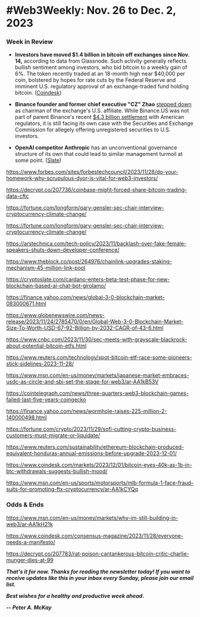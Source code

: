 # #Web3Weekly: Nov. 26 to Dec. 2, 2023

<!--  Very, very brief intro. Just a few sentences... -->

### Week in Review

- **Investors have moved $1.4 billion in bitcoin off exchanges since Nov. 14,** according to data from Glassnode. Such activity generally reflects bullish sentiment among investors, who bid bitcoin to a weekly gain of 6%. The token recently traded at an 18-month high near $40,000 per coin, bolstered by hopes for rate cuts by the Federal Reserve and imminent U.S. regulatory approval of an exchange-traded fund holding bitcoin. ([Coindesk](https://www.coindesk.com/markets/2023/12/01/bitcoin-eyes-40k-as-1b-in-btc-withdrawals-suggests-bullish-mood/))

- **Binance founder and former chief executive "CZ" Zhao** [stepped down](https://www.coindesk.com/policy/2023/11/28/changpeng-cz-zhao-steps-down-from-binanceus-board/) as chairman of the exchange's U.S. affiliate. While Binance.US was not part of parent Binance's recent [$4.3 billion settlement](https://www.coindesk.com/policy/2023/11/21/binance-to-settle-charges-with-us-doj-source/) with American regulators, it is still facing its own case with the Securities and Exchange Commission for allegely offering unregistered securities to U.S. investors.

- **OpenAI competitor Anthropic** has an unconventional governance structure of its own that could lead to similar management turmoil at some point. ([Slate](https://slate.com/technology/2023/12/anthropic-openai-board-trust-effective-altruism.html))


https://www.forbes.com/sites/forbestechcouncil/2023/11/28/do-your-homework-why-scrupulous-dyor-is-vital-for-web3-investors/

https://decrypt.co/207736/coinbase-might-forced-share-bitcoin-trading-data-cftc

https://fortune.com/longform/gary-gensler-sec-chair-interview-cryptocurrency-climate-change/

https://fortune.com/longform/gary-gensler-sec-chair-interview-cryptocurrency-climate-change/

https://arstechnica.com/tech-policy/2023/11/backlash-over-fake-female-speakers-shuts-down-developer-conference/

https://www.theblock.co/post/264976/chainlink-upgrades-staking-mechanism-45-million-link-pool

https://cryptoslate.com/cardano-enters-beta-test-phase-for-new-blockchain-based-ai-chat-bot-girolamo/

https://finance.yahoo.com/news/global-3-0-blockchain-market-083000671.html

https://www.globenewswire.com/news-release/2023/11/24/2785470/0/en/Global-Web-3-0-Blockchain-Market-Size-To-Worth-USD-67-92-Billion-by-2032-CAGR-of-43-6.html

https://www.cnbc.com/2023/11/30/sec-meets-with-grayscale-blackrock-about-potential-bitcoin-etfs.html

https://www.reuters.com/technology/spot-bitcoin-etf-race-some-pioneers-stick-sidelines-2023-11-28/

https://www.msn.com/en-us/money/markets/japanese-market-embraces-usdc-as-circle-and-sbi-set-the-stage-for-web3/ar-AA1kB53V

https://cointelegraph.com/news/three-quarters-web3-blockchain-games-failed-last-five-years-coingecko

https://finance.yahoo.com/news/wormhole-raises-225-million-2-140000498.html

https://fortune.com/crypto/2023/11/29/sofi-cutting-crypto-business-customers-must-migrate-or-liquidate/

https://www.reuters.com/sustainability/ethereum-blockchain-produced-equivalent-honduras-annual-emissions-before-upgrade-2023-12-01/

https://www.coindesk.com/markets/2023/12/01/bitcoin-eyes-40k-as-1b-in-btc-withdrawals-suggests-bullish-mood/

https://www.msn.com/en-us/sports/motorsports/mlb-formula-1-face-fraud-suits-for-promoting-ftx-cryptocurrency/ar-AA1kCYQq

### Odds & Ends

https://www.msn.com/en-us/money/markets/why-im-still-building-in-web3/ar-AA1kH21k

https://www.coindesk.com/consensus-magazine/2023/11/28/everyone-needs-a-manifesto/

https://decrypt.co/207783/rat-poison-cantankerous-bitcoin-critic-charlie-munger-dies-at-99

<!-- Boilerplate needs re-working. This is version from last week... -->

_**That's it for now. Thanks for reading the newsletter today! If you want to receive updates like this in your inbox every Sunday, please join our email list.**_

<!--Move this content to standing editorial policy page on the website.     _**Note: #Web3Weekly content is intended for journalistic purposes only, not as investment advice. Always [DYOR](https://www.urbandictionary.com/define.php?term=DYOR) and consult appropriate financial professionals before making investment decisions.**_ -->

_**Best wishes for a healthy and productive week ahead.**_  

_**-- Peter A. McKay**_  
